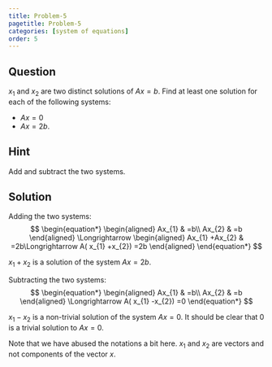 ```yaml
---
title: Problem-5
pagetitle: Problem-5
categories: [system of equations]
order: 5
---
```


## Question

$x_{1}$ and $x_{2}$ are two distinct solutions of $Ax=b$. Find at least one solution for each of the following systems:

- $Ax=0$ 
- $Ax=2b$.



## Hint

Add and subtract the two systems.



## Solution

Adding the two systems:
$$
\begin{equation*}
\begin{aligned}
Ax_{1} & =b\\
Ax_{2} & =b
\end{aligned} \Longrightarrow \begin{aligned}
Ax_{1} +Ax_{2} & =2b\Longrightarrow A( x_{1} +x_{2}) =2b
\end{aligned}
\end{equation*}
$$

$x_1 + x_2$ is a solution of the system $Ax = 2b$.

Subtracting the two systems:
$$
\begin{equation*}
\begin{aligned}
Ax_{1} & =b\\
Ax_{2} & =b
\end{aligned} \Longrightarrow A( x_{1} -x_{2}) =0
\end{equation*}
$$

$x_1 - x_2$ is a non-trivial solution of the system $Ax = 0$. It should be clear that $0$ is a trivial solution to $Ax = 0$.

Note that we have abused the notations a bit here. $x_{1}$ and $x_{2}$ are vectors and not components of the vector $x$.